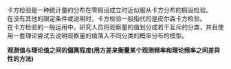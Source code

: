 卡方检验是一种统计量的分布在零假设成立时近似服从卡方分布的假设检验。  
在没有其他的限定条件或说明时，卡方检验一般指代的是皮尔森卡方检验。   
在卡方检验的一般运用中，研究人员将观察量的值划分成若干互斥的分类，并且使用一套理论尝试去说明观察量的值落入不同分类的概率分布的模型。

**观测值与理论值之间的偏离程度(用方差来衡量某个观测频率和理论频率之间差异性的方法)**
